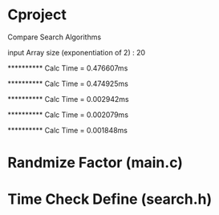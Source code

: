 # Cproject

Compare Search Algorithms

input Array size (exponentiation of 2) : 20

********** Calc Time = 0.476607ms

********** Calc Time = 0.474925ms

********** Calc Time = 0.002942ms

********** Calc Time = 0.002079ms

********** Calc Time = 0.001848ms


# Randmize Factor (main.c)

# Time Check Define (search.h)
